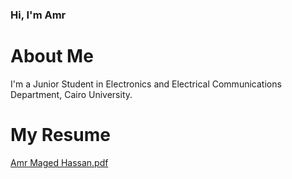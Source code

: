### Hi, I'm Amr

# About Me
I'm a Junior Student in Electronics and Electrical Communications Department, Cairo University.

# My Resume
[Amr Maged Hassan.pdf](https://github.com/AmrMaged-H/AmrMaged-H/files/8647895/Amr.Maged.Hassan.pdf)

